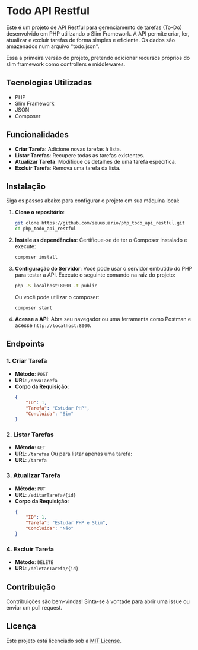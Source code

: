# Todo API Restful

Este é um projeto de API Restful para gerenciamento de tarefas (To-Do) desenvolvido em PHP utilizando o Slim Framework. A API permite criar, ler, atualizar e excluir tarefas de forma simples e eficiente. Os dados são amazenados num arquivo "todo.json".

Essa a primeira versão do projeto, pretendo adicionar recursos próprios do slim framework como controllers e middlewares.
## Tecnologias Utilizadas

- PHP
- Slim Framework
- JSON
- Composer

## Funcionalidades

- **Criar Tarefa**: Adicione novas tarefas à lista.
- **Listar Tarefas**: Recupere todas as tarefas existentes.
- **Atualizar Tarefa**: Modifique os detalhes de uma tarefa específica.
- **Excluir Tarefa**: Remova uma tarefa da lista.

## Instalação

Siga os passos abaixo para configurar o projeto em sua máquina local:

1. **Clone o repositório**:
   ```bash
   git clone https://github.com/seuusuario/php_todo_api_restful.git
   cd php_todo_api_restful
   ```

2. **Instale as dependências**:
   Certifique-se de ter o Composer instalado e execute:
   ```bash
   composer install
   ```

3. **Configuração do Servidor**:
   Você pode usar o servidor embutido do PHP para testar a API. Execute o seguinte comando na raiz do projeto:
   ```bash
   php -S localhost:8000 -t public
   ```
   Ou você pode utilizar o composer:
   ```
   composer start
   ```

4. **Acesse a API**:
   Abra seu navegador ou uma ferramenta como Postman e acesse `http://localhost:8000`.

## Endpoints

### 1. Criar Tarefa
- **Método**: `POST`
- **URL**: `/novaTarefa`
- **Corpo da Requisição**:
  ```json
  {
      "ID": 1,
      "Tarefa": "Estudar PHP",
      "Concluida": "Sim"
  }
  ```

### 2. Listar Tarefas
- **Método**: `GET`
- **URL**: `/tarefas`
    Ou para listar apenas uma tarefa:
- **URL**: `/tarefa`

### 3. Atualizar Tarefa
- **Método**: `PUT`
- **URL**: `/editarTarefa/{id}`
- **Corpo da Requisição**:
  ```json
  {
      "ID": 1,
      "Tarefa": "Estudar PHP e Slim",
      "Concluida": "Não"
  }
  ```

### 4. Excluir Tarefa
- **Método**: `DELETE`
- **URL**: `/deletarTarefa/{id}`

## Contribuição

Contribuições são bem-vindas! Sinta-se à vontade para abrir uma issue ou enviar um pull request.

## Licença

Este projeto está licenciado sob a [MIT License](LICENSE).
